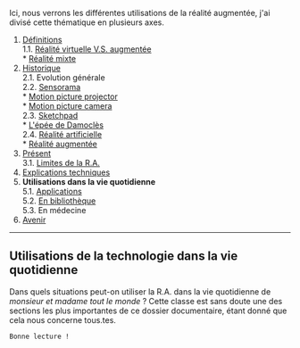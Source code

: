 Ici, nous verrons les différentes utilisations de la réalité augmentée, j'ai divisé cette thématique en plusieurs axes.  

1. [Définitions](Definition.md)  
  1.1. [Réalité virtuelle V.S. augmentée](vs.md)    
         * [Réalité mixte](mixed.md)  
2. [Historique](Histoire.md)  
  2.1. Evolution générale  
  2.2. [Sensorama](sensorama.md)  
         * [Motion picture projector](premierei.md)   
         * [Motion picture camera](secondei.md)  
  2.3. [Sketchpad](logiciel.md)  
         * [L'épée de Damoclès](epee.md)  
  2.4. [Réalité artificielle](rearti.md)  
         * [Réalité augmentée](ra.md)  
3. [Présent](present.md)  
  3.1. [Limites de la R.A.](limits.md)  
4. [Explications techniques](Fonctionnement.md)  
5. **Utilisations dans la vie quotidienne**  
   5.1. [Applications](app.md)  
   5.2. [En bibliothèque](bibli.md)  
   5.3.  En médecine  
 6. [Avenir](Avenir.md)  
 -----------------------------------------------
 
 **Utilisations** de la technologie dans la __vie quotidienne__
  --------------------------------------------------------------------------------------------------------------------------------------
Dans quels situations peut-on utiliser la R.A. dans la vie quotidienne de *monsieur et madame tout le monde* ? Cette classe est sans doute une des sections les plus importantes de ce dossier documentaire, étant donné que cela nous concerne tous.tes.
````
Bonne lecture !
````

